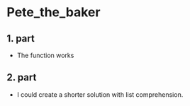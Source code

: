 # Pete_the_baker

## 1. part

- The function works

## 2. part

- I could create a shorter solution with list comprehension.
